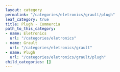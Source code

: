 ```yaml
---
layout: category
permalink: "/categories/eletronics/grault/plugh"
leaf_category: true
title: Plugh - Commercia
path_to_this_category:
- name: Eletronics
  url: "/categories/eletronics"
- name: Grault
  url: "/categories/eletronics/grault"
- name: Plugh
  url: "/categories/eletronics/grault/plugh"
child_categories: []
---
```

